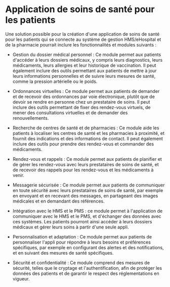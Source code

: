 # Application de soins de santé pour les patients

Une solution possible pour la création d'une application de soins de santé pour les patients qui se connecte au système de gestion HMS/eHospital et de la pharmacie pourrait inclure les fonctionnalités et modules suivants :

- Gestion du dossier médical personnel : Ce module permet aux patients d'accéder à leurs dossiers médicaux, y compris leurs diagnostics, leurs médicaments, leurs allergies et leur historique de vaccination. Il peut également inclure des outils permettant aux patients de mettre à jour leurs informations personnelles et de suivre leurs mesures de santé, comme la pression artérielle ou le poids.

- Ordonnances virtuelles : Ce module permet aux patients de demander et de recevoir des ordonnances par voie électronique, plutôt que de devoir se rendre en personne chez un prestataire de soins. Il peut inclure des outils permettant de fixer des rendez-vous virtuels, de mener des consultations virtuelles et de demander des renouvellements.

- Recherche de centres de santé et de pharmacies : Ce module aide les patients à localiser les centres de santé et les pharmacies à proximité, et fournit des indications et des informations de contact. Il peut également inclure des outils pour prendre des rendez-vous et commander des médicaments.

- Rendez-vous et rappels : Ce module permet aux patients de planifier et de gérer les rendez-vous avec leurs prestataires de soins de santé, et de recevoir des rappels pour les rendez-vous et les médicaments à venir.

- Messagerie sécurisée : Ce module permet aux patients de communiquer en toute sécurité avec leurs prestataires de soins de santé, par exemple en envoyant et en recevant des messages, en partageant des images médicales et en demandant des références.

- Intégration avec le HMS et le PMS : ce module permet à l'application de communiquer avec le HMS et le PMS, et d'échanger des données avec ces systèmes. Les patients pourront ainsi accéder à leurs dossiers médicaux et gérer leurs soins à partir d'une seule appli.

- Personnalisation et adaptation : Ce module permet aux patients de personnaliser l'appli pour répondre à leurs besoins et préférences spécifiques, par exemple en configurant des alertes et des notifications, et en suivant des mesures de santé spécifiques.

- Sécurité et confidentialité : Ce module comprend des mesures de sécurité, telles que le cryptage et l'authentification, afin de protéger les données des patients et de garantir le respect des réglementations en vigueur.